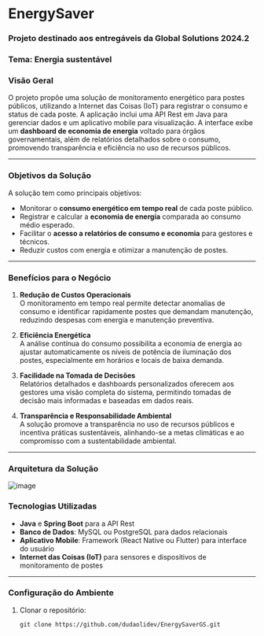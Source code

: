 # EnergySaver 

### Projeto destinado aos entregáveis da Global Solutions 2024.2
### Tema: Energia sustentável

### Visão Geral
O projeto propõe uma solução de monitoramento energético para postes públicos, utilizando a Internet das Coisas (IoT) para registrar o consumo e status de cada poste. A aplicação inclui uma API Rest em Java para gerenciar dados e um aplicativo mobile para visualização. A interface exibe um **dashboard de economia de energia** voltado para órgãos governamentais, além de relatórios detalhados sobre o consumo, promovendo transparência e eficiência no uso de recursos públicos.

---

### Objetivos da Solução
A solução tem como principais objetivos:
- Monitorar o **consumo energético em tempo real** de cada poste público.
- Registrar e calcular a **economia de energia** comparada ao consumo médio esperado.
- Facilitar o **acesso a relatórios de consumo e economia** para gestores e técnicos.
- Reduzir custos com energia e otimizar a manutenção de postes.

---

### Benefícios para o Negócio
1. **Redução de Custos Operacionais**  
   O monitoramento em tempo real permite detectar anomalias de consumo e identificar rapidamente postes que demandam manutenção, reduzindo despesas com energia e manutenção preventiva.

2. **Eficiência Energética**  
   A análise contínua do consumo possibilita a economia de energia ao ajustar automaticamente os níveis de potência de iluminação dos postes, especialmente em horários e locais de baixa demanda.

3. **Facilidade na Tomada de Decisões**  
   Relatórios detalhados e dashboards personalizados oferecem aos gestores uma visão completa do sistema, permitindo tomadas de decisão mais informadas e baseadas em dados reais.

4. **Transparência e Responsabilidade Ambiental**  
   A solução promove a transparência no uso de recursos públicos e incentiva práticas sustentáveis, alinhando-se a metas climáticas e ao compromisso com a sustentabilidade ambiental.

---

### Arquitetura da Solução

![image](https://github.com/user-attachments/assets/dbc38619-a34c-4692-a9c7-754b14a517b7)



### Tecnologias Utilizadas
- **Java** e **Spring Boot** para a API Rest
- **Banco de Dados**: MySQL ou PostgreSQL para dados relacionais
- **Aplicativo Mobile**: Framework (React Native ou Flutter) para interface do usuário
- **Internet das Coisas (IoT)** para sensores e dispositivos de monitoramento de postes

---

### Configuração do Ambiente
1. Clonar o repositório:  
   ```
   git clone https://github.com/dudaolidev/EnergySaverGS.git
   ```
